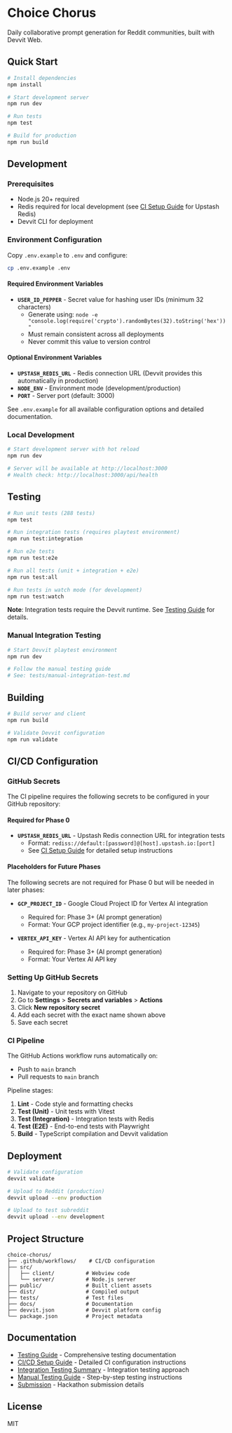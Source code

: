 # Choice Chorus

Daily collaborative prompt generation for Reddit communities, built with Devvit Web.

## Quick Start

```bash
# Install dependencies
npm install

# Start development server
npm run dev

# Run tests
npm test

# Build for production
npm run build
```

## Development

### Prerequisites

- Node.js 20+ required
- Redis required for local development (see [CI Setup Guide](docs/ci-setup.md) for Upstash Redis)
- Devvit CLI for deployment

### Environment Configuration

Copy `.env.example` to `.env` and configure:

```bash
cp .env.example .env
```

#### Required Environment Variables

- **`USER_ID_PEPPER`** - Secret value for hashing user IDs (minimum 32 characters)
  - Generate using: `node -e "console.log(require('crypto').randomBytes(32).toString('hex'))"`
  - Must remain consistent across all deployments
  - Never commit this value to version control

#### Optional Environment Variables

- **`UPSTASH_REDIS_URL`** - Redis connection URL (Devvit provides this automatically in production)
- **`NODE_ENV`** - Environment mode (development/production)
- **`PORT`** - Server port (default: 3000)

See `.env.example` for all available configuration options and detailed documentation.

### Local Development

```bash
# Start development server with hot reload
npm run dev

# Server will be available at http://localhost:3000
# Health check: http://localhost:3000/api/health
```

## Testing

```bash
# Run unit tests (288 tests)
npm test

# Run integration tests (requires playtest environment)
npm run test:integration

# Run e2e tests
npm run test:e2e

# Run all tests (unit + integration + e2e)
npm run test:all

# Run tests in watch mode (for development)
npm run test:watch
```

**Note**: Integration tests require the Devvit runtime. See [Testing Guide](docs/TESTING.md) for details.

### Manual Integration Testing

```bash
# Start Devvit playtest environment
npm run dev

# Follow the manual testing guide
# See: tests/manual-integration-test.md
```

## Building

```bash
# Build server and client
npm run build

# Validate Devvit configuration
npm run validate
```

## CI/CD Configuration

### GitHub Secrets

The CI pipeline requires the following secrets to be configured in your GitHub repository:

#### Required for Phase 0

- **`UPSTASH_REDIS_URL`** - Upstash Redis connection URL for integration tests
  - Format: `rediss://default:[password]@[host].upstash.io:[port]`
  - See [CI Setup Guide](docs/ci-setup.md) for detailed setup instructions

#### Placeholders for Future Phases

The following secrets are not required for Phase 0 but will be needed in later phases:

- **`GCP_PROJECT_ID`** - Google Cloud Project ID for Vertex AI integration
  - Required for: Phase 3+ (AI prompt generation)
  - Format: Your GCP project identifier (e.g., `my-project-12345`)

- **`VERTEX_API_KEY`** - Vertex AI API key for authentication
  - Required for: Phase 3+ (AI prompt generation)
  - Format: Your Vertex AI API key

### Setting Up GitHub Secrets

1. Navigate to your repository on GitHub
2. Go to **Settings** > **Secrets and variables** > **Actions**
3. Click **New repository secret**
4. Add each secret with the exact name shown above
5. Save each secret

### CI Pipeline

The GitHub Actions workflow runs automatically on:
- Push to `main` branch
- Pull requests to `main` branch

Pipeline stages:
1. **Lint** - Code style and formatting checks
2. **Test (Unit)** - Unit tests with Vitest
3. **Test (Integration)** - Integration tests with Redis
4. **Test (E2E)** - End-to-end tests with Playwright
5. **Build** - TypeScript compilation and Devvit validation

## Deployment

```bash
# Validate configuration
devvit validate

# Upload to Reddit (production)
devvit upload --env production

# Upload to test subreddit
devvit upload --env development
```

## Project Structure

```
choice-chorus/
├── .github/workflows/    # CI/CD configuration
├── src/
│   ├── client/          # Webview code
│   └── server/          # Node.js server
├── public/              # Built client assets
├── dist/                # Compiled output
├── tests/               # Test files
├── docs/                # Documentation
├── devvit.json          # Devvit platform config
└── package.json         # Project metadata
```

## Documentation

- [Testing Guide](docs/TESTING.md) - Comprehensive testing documentation
- [CI/CD Setup Guide](docs/ci-setup.md) - Detailed CI configuration instructions
- [Integration Testing Summary](tests/integration/SUMMARY.md) - Integration testing approach
- [Manual Testing Guide](tests/manual-integration-test.md) - Step-by-step testing instructions
- [Submission](SUBMISSION.md) - Hackathon submission details

## License

MIT
